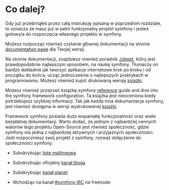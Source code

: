 Co dalej?
==========

Gdy już przebrnąłeś przez całą instrukcję opisaną w poprzednim rozdziale, to oznacza
że masz już w pełni funkcjonalny projekt symfony i jesteś gotowy/a do rozpoczęcia
własnego projektu w symfony.

Możesz rozpocząć również czytanie głównej dokumentacji na stronie
[documentation page](http://www.symfony-project.org/doc/1_4/) dla Twojej wersji.

Na stronie dokumentacji, znajdziesz również poradnik
[Jobeet](http://www.symfony-project.org/jobeet/1_4/Doctrine/en/),
który jest prawdopodobnie najlepszym sposobem, na naukę symfony. Tłumaczy on bardzo dokładnie
jak tworzyć aplikacje internetowe krok po kroku i od początku do końca, ucząc jednocześnie
o najlepszych praktykach w programowaniu. Możesz również kupić drukowaną wersję
[książki](http://www.amazon.com/gp/product/2918390062?ie=UTF8&tag=symfonyprojec-20&linkCode=as2&camp=1789&creative=390957&creativeASIN=2918390062).

Możesz również przejrzeć książkę symfony
[reference](http://www.symfony-project.org/reference/1_4/en/) guide and dive
into the symfony framework configuration. Ta książka jest nieoceniona
kiedy potrzebujesz szybkiej informacji. Tak jak każda inna dokumantacja
symfony, jest również dostępna w wersji wydrukowanej
[książki](http://www.amazon.com/gp/product/2918390054?ie=UTF8&tag=symfonyprojec-20&linkCode=as2&camp=1789&creative=9325&creativeASIN=2918390054).

Framework symfony posiada dużo wspaniałej funkcjonalność oraz wiele bezpłatnej
dokumentacji. Warto dodać, że jednym z najbardziej cennych walorów tego projektu Open-Source
jest również społeczność, gdzie symfony ma jedną z najbardziej aktywnych i przyjaznych
społeczności. Jeśli rozpoczniesz swój projekt z symfony, rozważ dołączenie do
społeczności symfony:

  * Subskrybując [listę mailingową](http://groups.google.com/group/symfony-users)

  * Subskrybując oficjalny [kanał bloga](http://feeds.feedburner.com/symfony/blog)

  * Subskrybując [kanał planet](http://feeds.feedburner.com/symfony/planet)

  * Wchodząc na kanał [#symfony IRC](irc://irc.freenode.net/symfony)
    na freenode
